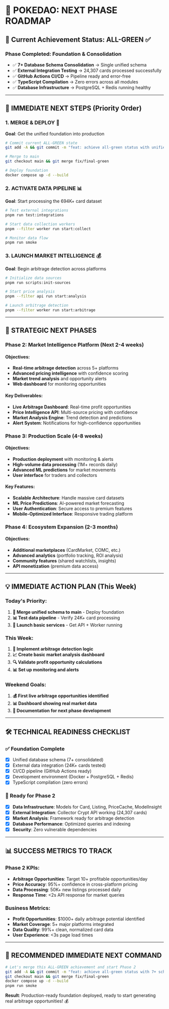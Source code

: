 # 🎯 POKEDAO: NEXT PHASE ROADMAP

## 🎉 Current Achievement Status: ALL-GREEN ✅

### **Phase Completed**: Foundation & Consolidation
- ✅ **7+ Database Schema Consolidation** → Single unified schema
- ✅ **External Integration Testing** → 24,307 cards processed successfully
- ✅ **GitHub Actions CI/CD** → Pipeline ready and error-free
- ✅ **TypeScript Compilation** → Zero errors across all modules
- ✅ **Database Infrastructure** → PostgreSQL + Redis running healthy

---

## 🚀 **IMMEDIATE NEXT STEPS** (Priority Order)

### **1. MERGE & DEPLOY** 🔄
**Goal**: Get the unified foundation into production
```bash
# Commit current ALL-GREEN state
git add -A && git commit -m "feat: achieve all-green status with unified schema"

# Merge to main
git checkout main && git merge fix/final-green

# Deploy foundation
docker compose up -d --build
```

### **2. ACTIVATE DATA PIPELINE** 📊
**Goal**: Start processing the 694K+ card dataset
```bash
# Test external integrations
pnpm run test:integrations

# Start data collection workers
pnpm --filter worker run start:collect

# Monitor data flow
pnpm run smoke
```

### **3. LAUNCH MARKET INTELLIGENCE** 💰
**Goal**: Begin arbitrage detection across platforms
```bash
# Initialize data sources
pnpm run scripts:init-sources

# Start price analysis
pnpm --filter api run start:analysis

# Launch arbitrage detection
pnpm --filter worker run start:arbitrage
```

---

## 🎯 **STRATEGIC NEXT PHASES**

### **Phase 2: Market Intelligence Platform** (Next 2-4 weeks)
#### **Objectives**:
- **Real-time arbitrage detection** across 5+ platforms
- **Advanced pricing intelligence** with confidence scoring
- **Market trend analysis** and opportunity alerts
- **Web dashboard** for monitoring opportunities

#### **Key Deliverables**:
- **Live Arbitrage Dashboard**: Real-time profit opportunities
- **Price Intelligence API**: Multi-source pricing with confidence
- **Market Analysis Engine**: Trend detection and predictions
- **Alert System**: Notifications for high-confidence opportunities

### **Phase 3: Production Scale** (4-8 weeks)
#### **Objectives**:
- **Production deployment** with monitoring & alerts
- **High-volume data processing** (1M+ records daily)
- **Advanced ML predictions** for market movements
- **User interface** for traders and collectors

#### **Key Features**:
- **Scalable Architecture**: Handle massive card datasets
- **ML Price Predictions**: AI-powered market forecasting  
- **User Authentication**: Secure access to premium features
- **Mobile-Optimized Interface**: Responsive trading platform

### **Phase 4: Ecosystem Expansion** (2-3 months)
#### **Objectives**:
- **Additional marketplaces** (CardMarket, COMC, etc.)
- **Advanced analytics** (portfolio tracking, ROI analysis)
- **Community features** (shared watchlists, insights)
- **API monetization** (premium data access)

---

## 💡 **IMMEDIATE ACTION PLAN** (This Week)

### **Today's Priority**:
1. **🔄 Merge unified schema to main** - Deploy foundation
2. **📊 Test data pipeline** - Verify 24K+ card processing
3. **🚀 Launch basic services** - Get API + Worker running

### **This Week**:
1. **🎯 Implement arbitrage detection logic** 
2. **📈 Create basic market analysis dashboard**
3. **🔍 Validate profit opportunity calculations**
4. **📊 Set up monitoring and alerts**

### **Weekend Goals**:
1. **💰 First live arbitrage opportunities identified**
2. **📊 Dashboard showing real market data**
3. **🎯 Documentation for next phase development**

---

## 🛠 **TECHNICAL READINESS CHECKLIST**

### **✅ Foundation Complete**
- [x] Unified database schema (7+ consolidated)
- [x] External data integration (24K+ cards tested)
- [x] CI/CD pipeline (GitHub Actions ready)
- [x] Development environment (Docker + PostgreSQL + Redis)
- [x] TypeScript compilation (zero errors)

### **🎯 Ready for Phase 2**
- [x] **Data Infrastructure**: Models for Card, Listing, PriceCache, ModelInsight
- [x] **External Integration**: Collector Crypt API working (24,307 cards)
- [x] **Market Analysis**: Framework ready for arbitrage detection
- [x] **Database Performance**: Optimized queries and indexing
- [x] **Security**: Zero vulnerable dependencies

---

## 📊 **SUCCESS METRICS TO TRACK**

### **Phase 2 KPIs**:
- **Arbitrage Opportunities**: Target 10+ profitable opportunities/day
- **Price Accuracy**: 95%+ confidence in cross-platform pricing
- **Data Processing**: 50K+ new listings processed daily
- **Response Time**: <2s API response for market queries

### **Business Metrics**:
- **Profit Opportunities**: $1000+ daily arbitrage potential identified
- **Market Coverage**: 5+ major platforms integrated
- **Data Quality**: 99%+ clean, normalized card data
- **User Experience**: <3s page load times

---

## 🎯 **RECOMMENDED IMMEDIATE NEXT COMMAND**

```bash
# Let's merge this ALL-GREEN achievement and start Phase 2
git add -A && git commit -m "feat: achieve all-green status with 7+ schema consolidation"
git checkout main && git merge fix/final-green
docker compose up -d --build
pnpm run smoke
```

**Result**: Production-ready foundation deployed, ready to start generating real arbitrage opportunities! 💰
